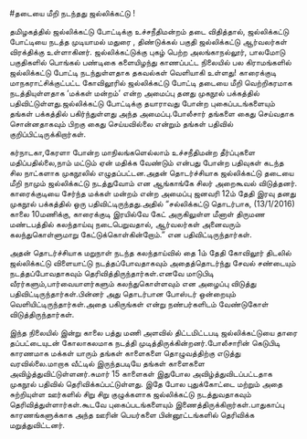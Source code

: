 #தடையை மீறி  நடந்தது ஜல்லிக்கட்டு !

தமிழகத்தில் ஜல்லிக்கட்டு போட்டிக்கு உச்சநீதிமன்றம் தடை விதித்தால், ஜல்லிக்கட்டு போட்டியை நடத்த முடியாமல் மதுரை , திண்டுக்கல் பகுதி ஜல்லிக்கட்டு ஆர்வலர்கள் விரக்திக்கு உள்ளாகினர்.
ஜல்லிக்கட்டுக்கு புகழ் பெற்ற அலங்காநல்லூர், பாலமோடு பகுதிகளில் பொங்கல் பண்டிகை களையிழந்து காணப்பட்ட நிலையில் பல கிராமங்களில் ஜல்லிக்கட்டு போட்டி நடந்துள்ளதாக தகவல்கள் வெளியாகி உள்ளது!
காரைக்குடி மாநகராட்சிக்குட்பட்ட  கோவிலூரில் ஜல்லிக்கட்டு போட்டி தடையை மீறி வெற்றிகரமாக நடத்தியுள்ளதாக  ‘மக்கள் மன்றம்’ என்ற அமைப்பு தனது முகநூல் பக்கத்தில் பதிவிட்டுள்ளது.ஜல்லிக்கட்டு போட்டிக்கு தயாராவது போன்ற புகைப்படங்களையும்  தங்கள் பக்கத்தில் பகிர்ந்துள்ளது அந்த அமைப்பு.போலீசார் தங்களை கைது செய்வதாக சொன்னதாகவும் பிறகு கைது செய்யவில்லை என்றும் தங்கள் பதிவில் குறிப்பிட்டிருக்கிறார்கள்.

கர்நாடகா,கேரளா போன்ற மாநிலங்களெல்லாம் உச்சநீதிமன்ற தீர்ப்புகளை மதிப்பதில்லை,நாம் மட்டும் ஏன் மதிக்க வேண்டும் என்பது போன்ற பதிவுகள் கடந்த சில நாட்களாக முகநூலில் எழுதப்பட்டன.அதன் தொடர்ச்சியாக ஜல்லிக்கட்டு தடையை மீறி நாமும் ஜல்லிக்கட்டு நடத்துவோம் என ஆங்காங்கே சிலர் அறைகூவல் விடுத்தனர்.
காரைக்குடியை சேர்ந்த மக்கள் மன்றம் என்ற அமைப்பு ஜனவரி 12ம் தேதி இரவு தனது முகநூல் பக்கத்தில் ஒரு பதிவிட்டிருந்தது.அதில் “சல்லிக்கட்டு தொடர்பாக, (13/1/2016) காலை 10மணிக்கு, காரைக்குடி இரயில்வே கேட் அருகிலுள்ள மீனாள் திருமண மண்டபத்தில் கலந்தாய்வு நடைபெறுவதால், ஆர்வலர்கள் அனைவரும் கலந்துகொள்ளுமாறு கேட்டுக்கொள்கின்றோம்.” என பதிவிட்டிருந்தார்கள். 

அதன் தொடர்ச்சியாக மறுநாள் நடந்த கலந்தாய்வில் தை 1ம் தேதி கோவிலூர் திடலில் ஜல்லிக்கட்டு விளையாட்டு நடத்தப்போவதாகவும் அதைத்தொடர்ந்து சேவல் சண்டையும் நடத்தப்போவதாகவும் தெரிவித்திருந்தார்கள்.எனவே மாடுபிடி வீரர்களும்,பார்வையாளர்களும் கலந்துகொள்ளவும் என அழைப்பு விடுத்து பதிவிட்டிருந்தார்கள்.பின்னர் அது தொடர்பான போஸ்டர் ஒன்றையும்  வெளியிட்டிருந்தார்கள்.அதை பகிருங்கள் என்று நண்பர்களிடம் வேண்டுகோள் விடுத்திருந்தார்கள்.

இந்த நிலையில் இன்று காலை பத்து மணி அளவில் திட்டமிட்டபடி ஜல்லிக்கட்டுயை தாரை தப்பட்டையுடன் கோலாகலமாக நடத்தி முடித்திருக்கின்றனர்.போலீசாரின் கெடுபிடி காரணமாக மக்கள் யாரும் தங்கள் காளைகளை தொழுவத்திற்கு எடுத்து வரவில்லை.மாறாக வீட்டில் இருந்தபடியே தங்கள் காளைகளை அவிழ்த்துவிட்டுள்ளனர்.சுமார் 15 காளைகள் இதுபோல அவிழ்த்துவிடப்பட்டதாக முகநூல் பதிவில் தெரிவிக்கப்பட்டுள்ளது.
இதே போல புதுக்கோட்டை மற்றும் அதை சுற்றியுள்ள ஊர்களில் சிறு சிறு குழுக்களாக ஜல்லிக்கட்டு நடத்துவதாகவும்  தெரிவித்துள்ளார்கள்.கூடவே  புகைப்படங்களையும்  இணைத்திருக்கிறார்கள்.பாதுகாப்பு காரணங்களுக்காக அந்த ஊரின் பெயர்களை பின்னூட்டங்களில் தெரிவிக்க மறுத்துவிட்டனர்.
